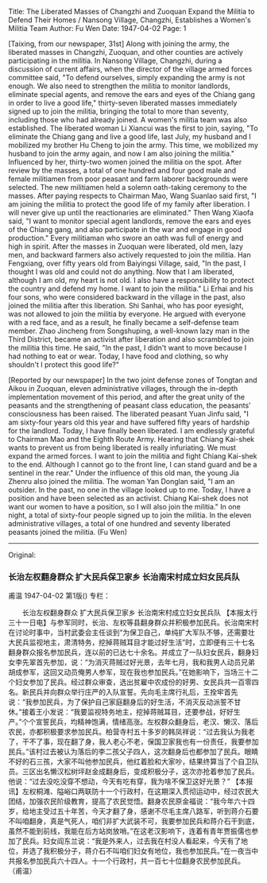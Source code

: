 Title: The Liberated Masses of Changzhi and Zuoquan Expand the Militia to Defend Their Homes / Nansong Village, Changzhi, Establishes a Women's Militia Team
Author: Fu Wen
Date: 1947-04-02
Page: 1

[Taixing, from our newspaper, 31st] Along with joining the army, the liberated masses in Changzhi, Zuoquan, and other counties are actively participating in the militia. In Nansong Village, Changzhi, during a discussion of current affairs, when the director of the village armed forces committee said, "To defend ourselves, simply expanding the army is not enough. We also need to strengthen the militia to monitor landlords, eliminate special agents, and remove the ears and eyes of the Chiang gang in order to live a good life," thirty-seven liberated masses immediately signed up to join the militia, bringing the total to more than seventy, including those who had already joined. A women's militia team was also established. The liberated woman Li Xiancui was the first to join, saying, "To eliminate the Chiang gang and live a good life, last July, my husband and I mobilized my brother Hu Cheng to join the army. This time, we mobilized my husband to join the army again, and now I am also joining the militia." Influenced by her, thirty-two women joined the militia on the spot. After review by the masses, a total of one hundred and four good male and female militiamen from poor peasant and farm laborer backgrounds were selected. The new militiamen held a solemn oath-taking ceremony to the masses. After paying respects to Chairman Mao, Wang Suanlao said first, "I am joining the militia to protect the good life of my family after liberation. I will never give up until the reactionaries are eliminated." Then Wang Xiaofa said, "I want to monitor special agent landlords, remove the ears and eyes of the Chiang gang, and also participate in the war and engage in good production." Every militiaman who swore an oath was full of energy and high in spirit. After the masses in Zuoquan were liberated, old men, lazy men, and backward farmers also actively requested to join the militia. Han Fengxiang, over fifty years old from Baiyingsi Village, said, "In the past, I thought I was old and could not do anything. Now that I am liberated, although I am old, my heart is not old. I also have a responsibility to protect the country and defend my home. I want to join the militia." Li Erhai and his four sons, who were considered backward in the village in the past, also joined the militia after this liberation. Shi Sanhai, who has poor eyesight, was not allowed to join the militia by everyone. He argued with everyone with a red face, and as a result, he finally became a self-defense team member. Zhao Jincheng from Songshuping, a well-known lazy man in the Third District, became an activist after liberation and also scrambled to join the militia this time. He said, "In the past, I didn't want to move because I had nothing to eat or wear. Today, I have food and clothing, so why shouldn't I protect this good life?"

[Reported by our newspaper] In the two joint defense zones of Tongtan and Aikou in Zuoquan, eleven administrative villages, through the in-depth implementation movement of this period, and after the great unity of the peasants and the strengthening of peasant class education, the peasants' consciousness has been raised. The liberated peasant Yuan Jinfu said, "I am sixty-four years old this year and have suffered fifty years of hardship for the landlord. Today, I have finally been liberated. I am endlessly grateful to Chairman Mao and the Eighth Route Army. Hearing that Chiang Kai-shek wants to prevent us from being liberated is really infuriating. We must expand the armed forces. I want to join the militia and fight Chiang Kai-shek to the end. Although I cannot go to the front line, I can stand guard and be a sentinel in the rear." Under the influence of this old man, the young Jia Zhenru also joined the militia. The woman Yan Donglan said, "I am an outsider. In the past, no one in the village looked up to me. Today, I have a position and have been selected as an activist. Chiang Kai-shek does not want our women to have a position, so I will also join the militia." In one night, a total of sixty-four people signed up to join the militia. In the eleven administrative villages, a total of one hundred and seventy liberated peasants joined the militia. (Fu Wen)



<hr /> 

Original: 


### 长治左权翻身群众  扩大民兵保卫家乡  长治南宋村成立妇女民兵队
甫温
1947-04-02
第1版()
专栏：

　　长治左权翻身群众
    扩大民兵保卫家乡
    长治南宋村成立妇女民兵队
    【本报太行三十一日电】与参军同时，长治、左权等县翻身群众并积极参加民兵。长治南宋村在讨论时事中，当村武委会主任谈到“为保卫自己，单纯扩大军队不够，还需要壮大民兵监视地主，肃清特务，挖掉蒋贼耳目才能过好生活”时，立即便有三十七名翻身群众报名参加民兵，连以前的已达七十余名。并成立了一队妇女民兵，翻身妇女李先翠首先参加，说：“为消灭蒋贼过好光景，去年七月，我和我男人动员兄弟胡成参军，这回又动员俺男人参军，现在我也参加民兵。”在她影响下，当场三十二个妇女参加了民兵。经过群众审查，选出贫雇中农成份的好男、女民兵共一百零四名。新民兵并向群众举行庄严的入队宣誓。先向毛主席行礼后，王拴牢首先说：“我参加民兵，为了保护自己家庭翻身后的好生活，不消灭反动派誓不甘休。”接着王小发说：“我要监视特务地主，挖掉蒋贼耳目，还要参战，好好生产。”个个宣誓民兵，均精神饱满，情绪高涨。左权群众翻身后，老汉、懒汉、落后农民，亦都积极要求参加民兵。柏营寺村五十多岁的韩凤祥说：“过去我认为我老了，干不了事，现在翻了身，我人老心不老，保国卫家我也有一份责任，我要参加民兵。”该村过去被认为落后的李二孩父子四人，这次翻身后也都参加了民兵。眼睛不好的石三孩，大家不叫他参加民兵，他红着脸和大家吵，结果终算当了个自卫队员。三区出名懒汉松树坪赵金成翻身后，变成积极分子，这次亦抢着参加了民兵。他说：“过去没吃没穿不想动，今天有吃有穿，我为啥不保卫这好光景？”
    【本报讯】左权桐滩、隘峪口两联防十一个行政村，在这期深入贯彻运动中，经过农民大团结，加强农民阶级教育，提高了农民觉悟。翻身农民原金福说：“我今年六十四岁，给地主受过五十年苦，今天才翻了身，感谢不尽毛主席八路军，听到蒋介石要不叫咱翻身，真是气死人，咱们非扩大武装不可，我要参加民兵和蒋介石干到底，虽然不能到前线，我能在后方站岗放哨。”在这老汉影响下，连着有青年贾振儒也参加了民兵。妇女阎东兰说：“我是外来人，过去我在村没人看起来，今天有了地位，并选了我积极分子，蒋介石不叫咱们妇女有地位，我也参加民兵。”在一夜当中共报名参加民兵六十四人。十一个行政村，共一百七十位翻身农民参加民兵。         （甫温）
